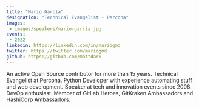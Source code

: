 ```yaml
---
title: "Mario García"
designation: "Technical Evangelist - Percona"
images:
 - images/speakers/mario-garcia.jpg
events:
 - 2022
linkedin: https://linkedin.com/in/mariogmd
twitter: https://twitter.com/mariogmd
github: https://github.com/mattdark
---
```


An active Open Source contributor for more than 15 years. Technical Evangelist at Percona. Python Developer with experience automating stuff and web development. Speaker at tech and innovation events since 2008. DevOp enthusiast. Member of GitLab Heroes, GitKraken Ambassadors and HashiCorp Ambassadors.